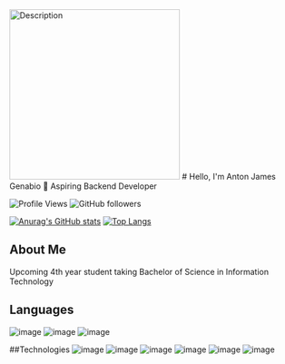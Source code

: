 
<img src="[https://github.com/yourusername/yourrepository/blob/main/images/yourimage.jpg](https://github.com/Javabutdif/Javabutdif/assets/116171287/2a53f6ab-cb94-401f-80f5-ea168cec1025)" alt="Description" width="300" height="300">
# Hello, I'm Anton James Genabio 👋
Aspiring Backend Developer

![Profile Views](https://komarev.com/ghpvc/?username=yourusername&style=flat-square)
![GitHub followers](https://img.shields.io/github/followers/yourusername?label=Followers&style=social)

[![Anurag's GitHub stats](https://github-readme-stats.vercel.app/api?username=yourusername)](https://github.com/anuraghazra/github-readme-stats)
[![Top Langs](https://github-readme-stats.vercel.app/api/top-langs/?username=yourusername)](https://github.com/anuraghazra/github-readme-stats)

## About Me

Upcoming 4th year student taking Bachelor of Science in Information Technology

## Languages
![image](https://github.com/Javabutdif/Javabutdif/assets/116171287/f4eae50b-1003-4f3a-b01c-b8b152ae8447)
![image](https://github.com/Javabutdif/Javabutdif/assets/116171287/5ed2e8f2-90d1-4608-8a67-7a673bb6e879)
![image](https://github.com/Javabutdif/Javabutdif/assets/116171287/0c526a34-86c8-4cab-b8a1-74000527d302)

##Technologies
![image](https://github.com/Javabutdif/Javabutdif/assets/116171287/acfc4dec-245d-4d30-9433-7929215cf647)
![image](https://github.com/Javabutdif/Javabutdif/assets/116171287/5f24625b-ccc3-4ce8-8480-3ca7dedf0acb)
![image](https://github.com/Javabutdif/Javabutdif/assets/116171287/cb9029dd-ab60-4e9c-8a31-020f28bf4450)
![image](https://github.com/Javabutdif/Javabutdif/assets/116171287/c2ab8d20-57b1-441c-8f8a-aeb2e0bba9f8)
![image](https://github.com/Javabutdif/Javabutdif/assets/116171287/b2ee4684-2c72-4ff0-9165-e6b0d06d911f)
![image](https://github.com/Javabutdif/Javabutdif/assets/116171287/7a4ccbcf-a33e-4e7d-ba5a-a6c55b082b2b)








